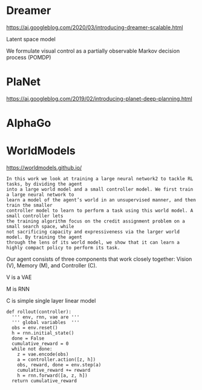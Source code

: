 
# Dreamer

https://ai.googleblog.com/2020/03/introducing-dreamer-scalable.html

Latent space model

We formulate visual control as a partially observable Markov decision process (POMDP) 

# PlaNet

https://ai.googleblog.com/2019/02/introducing-planet-deep-planning.html

# AlphaGo

# WorldModels

https://worldmodels.github.io/

```
In this work we look at training a large neural network2 to tackle RL tasks, by dividing the agent 
into a large world model and a small controller model. We first train a large neural network to 
learn a model of the agent’s world in an unsupervised manner, and then train the smaller 
controller model to learn to perform a task using this world model. A small controller lets 
the training algorithm focus on the credit assignment problem on a small search space, while 
not sacrificing capacity and expressiveness via the larger world model. By training the agent 
through the lens of its world model, we show that it can learn a highly compact policy to perform its task.

```

Our agent consists of three components that work closely together: Vision (V), Memory (M), and Controller (C).

V is a VAE

M is RNN 

C is simple single layer linear model

```
def rollout(controller):
  ''' env, rnn, vae are '''
  ''' global variables  '''
  obs = env.reset()
  h = rnn.initial_state()
  done = False
  cumulative_reward = 0
  while not done:
    z = vae.encode(obs)
    a = controller.action([z, h])
    obs, reward, done = env.step(a)
    cumulative_reward += reward
    h = rnn.forward([a, z, h])
  return cumulative_reward
  ```
